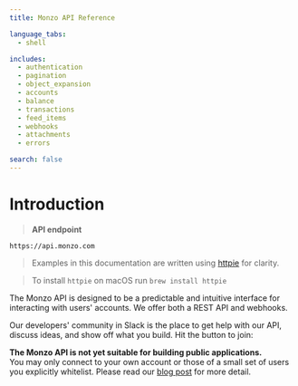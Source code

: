 ```yaml
---
title: Monzo API Reference

language_tabs:
  - shell

includes:
  - authentication
  - pagination
  - object_expansion
  - accounts
  - balance
  - transactions
  - feed_items
  - webhooks
  - attachments
  - errors

search: false
---
```


# Introduction

> **API endpoint**

```
https://api.monzo.com
```

> Examples in this documentation are written using [httpie](https://github.com/jkbrzt/httpie) for clarity.

> To install `httpie` on macOS run `brew install httpie`

The Monzo API is designed to be a predictable and intuitive interface for interacting with users' accounts. We offer both a REST API and webhooks.

Our developers' community in Slack is the place to get help with our API, discuss ideas, and show off what you build. Hit the button to join:

<script async defer src="https://devslack.monzo.com/slackin.js"></script>

<aside class="announce">
    <strong>The Monzo API is not yet suitable for building public applications.</strong><br>
    You may only connect to your own account or those of a small set of users you explicitly whitelist. Please read our <a href="https://monzo.com/blog/2017/05/11/api-update/">blog post</a> for more detail.
</aside>
